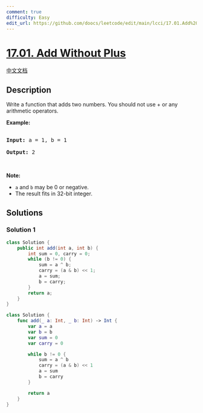 ```yaml
---
comment: true
difficulty: Easy
edit_url: https://github.com/doocs/leetcode/edit/main/lcci/17.01.Add%20Without%20Plus/README_EN.md
---
```


# [17.01. Add Without Plus](https://leetcode.cn/problems/add-without-plus-lcci)

[中文文档](/lcci/17.01.Add%20Without%20Plus/README.md)

## Description

<p>Write a function that adds two numbers. You should not use + or any arithmetic operators.</p>

<p><strong>Example:</strong></p>

<pre>

<strong>Input:</strong> a = 1, b = 1

<strong>Output:</strong> 2</pre>

<p>&nbsp;</p>

<p><strong>Note: </strong></p>

<ul>
	<li><code>a</code>&nbsp;and&nbsp;<code>b</code>&nbsp;may be 0 or negative.</li>
	<li>The result fits in 32-bit integer.</li>
</ul>

## Solutions

### Solution 1

<!-- tabs:start -->

```java
class Solution {
    public int add(int a, int b) {
        int sum = 0, carry = 0;
        while (b != 0) {
            sum = a ^ b;
            carry = (a & b) << 1;
            a = sum;
            b = carry;
        }
        return a;
    }
}
```

```swift
class Solution {
    func add(_ a: Int, _ b: Int) -> Int {
        var a = a
        var b = b
        var sum = 0
        var carry = 0

        while b != 0 {
            sum = a ^ b
            carry = (a & b) << 1
            a = sum
            b = carry
        }

        return a
    }
}
```

<!-- tabs:end -->

<!-- end -->
